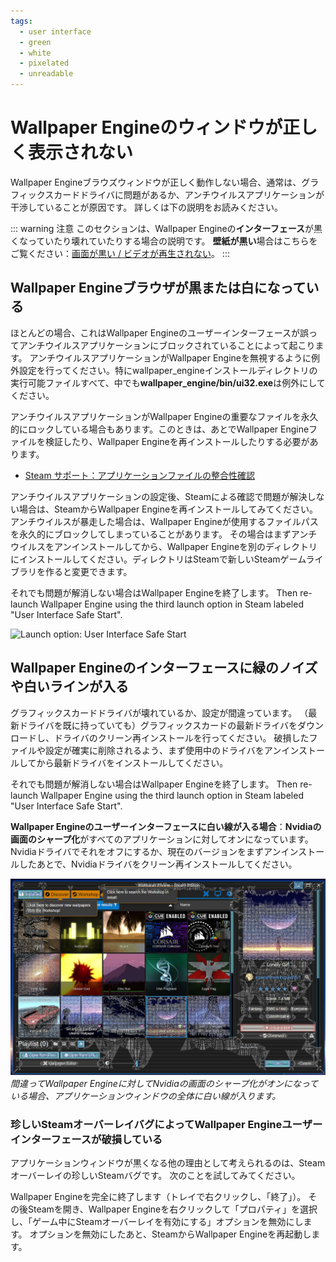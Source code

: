 ```yaml
---
tags:
  - user interface
  - green
  - white
  - pixelated
  - unreadable
---
```


# Wallpaper Engineのウィンドウが正しく表示されない

Wallpaper Engineブラウズウィンドウが正しく動作しない場合、通常は、グラフィックスカードドライバに問題があるか、アンチウイルスアプリケーションが干渉していることが原因です。 詳しくは下の説明をお読みください。

::: warning
注意 このセクションは、Wallpaper Engineの**インターフェース**が黒くなっていたり壊れていたりする場合の説明です。 **壁紙が黒い**場合はこちらをご覧ください：[画面が黒い / ビデオが再生されない](/noshow/notplaying.html)。
:::

## Wallpaper Engineブラウザが黒または白になっている

ほとんどの場合、これはWallpaper Engineのユーザーインターフェースが誤ってアンチウイルスアプリケーションにブロックされていることによって起こります。 アンチウイルスアプリケーションがWallpaper Engineを無視するように例外設定を行ってください。特にwallpaper_engineインストールディレクトリの実行可能ファイルすべて、中でも**wallpaper_engine/bin/ui32.exe**は例外にしてください。

アンチウイルスアプリケーションがWallpaper Engineの重要なファイルを永久的にロックしている場合もあります。このときは、あとでWallpaper Engineファイルを検証したり、Wallpaper Engineを再インストールしたりする必要があります。

* [Steam サポート：アプリケーションファイルの整合性確認](https://support.steampowered.com/kb_article.php?ref=2037-QEUH-3335)

アンチウイルスアプリケーションの設定後、Steamによる確認で問題が解決しない場合は、SteamからWallpaper Engineを再インストールしてみてください。 アンチウイルスが暴走した場合は、Wallpaper Engineが使用するファイルパスを永久的にブロックしてしまっていることがあります。 その場合はまずアンチウイルスをアンインストールしてから、Wallpaper Engineを別のディレクトリにインストールしてください。ディレクトリはSteamで新しいSteamゲームライブラリを作ると変更できます。

それでも問題が解消しない場合はWallpaper Engineを終了します。 Then re-launch Wallpaper Engine using the third launch option in Steam labeled "User Interface Safe Start".

![Launch option: User Interface Safe Start](/img/faq/steam_launch_option.jpg)

## Wallpaper Engineのインターフェースに緑のノイズや白いラインが入る

グラフィックスカードドライバが壊れているか、設定が間違っています。 （最新ドライバを既に持っていても）グラフィックスカードの最新ドライバをダウンロードし、ドライバのクリーン再インストールを行ってください。 破損したファイルや設定が確実に削除されるよう、まず使用中のドライバをアンインストールしてから最新ドライバをインストールしてください。

それでも問題が解消しない場合はWallpaper Engineを終了します。 Then re-launch Wallpaper Engine using the third launch option in Steam labeled "User Interface Safe Start".

**Wallpaper Engineのユーザーインターフェースに白い線が入る場合**：**Nvidiaの画面のシャープ化**がすべてのアプリケーションに対してオンになっています。 Nvidiaドライバでそれをオフにするか、現在のバージョンをまずアンインストールしたあとで、Nvidiaドライバをクリーン再インストールしてください。

![Nvidiaの画面のシャープ化に関する問題](./imagesharpening.png) *間違ってWallpaper Engineに対してNvidiaの画面のシャープ化がオンになっている場合、アプリケーションウィンドウの全体に白い線が入ります。*

### 珍しいSteamオーバーレイバグによってWallpaper Engineユーザーインターフェースが破損している

アプリケーションウィンドウが黒くなる他の理由として考えられるのは、Steamオーバーレイの珍しいSteamバグです。 次のことを試してみてください。

Wallpaper Engineを完全に終了します（トレイで右クリックし、「終了」）。 その後Steamを開き、Wallpaper Engineを右クリックして「プロパティ」を選択し、「ゲーム中にSteamオーバーレイを有効にする」オプションを無効にします。 オプションを無効にしたあと、SteamからWallpaper Engineを再起動します。 